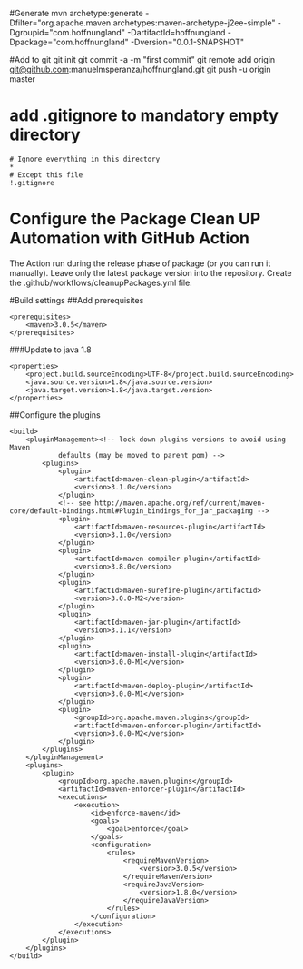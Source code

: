 #Generate
	mvn archetype:generate -Dfilter="org.apache.maven.archetypes:maven-archetype-j2ee-simple" -Dgroupid="com.hoffnungland" -DartifactId=hoffnungland -Dpackage="com.hoffnungland" -Dversion="0.0.1-SNAPSHOT"

#Add to git
	git init
	git commit -a -m "first commit"
	git remote add origin git@github.com:manuelmsperanza/hoffnungland.git
	git push -u origin master

# add .gitignore to mandatory empty directory

	# Ignore everything in this directory
	*
	# Except this file
	!.gitignore

# Configure the Package Clean UP Automation with GitHub Action

The Action run during the release phase of package (or you can run it manually).
Leave only the latest package version into the repository.
Create the .github/workflows/cleanupPackages.yml file.

#Build settings
##Add prerequisites

	<prerequisites>
		<maven>3.0.5</maven>
	</prerequisites>
###Update to java 1.8

	<properties>
		<project.build.sourceEncoding>UTF-8</project.build.sourceEncoding>
		<java.source.version>1.8</java.source.version>
		<java.target.version>1.8</java.target.version>
	</properties>

##Configure the plugins
	
	<build>
		<pluginManagement><!-- lock down plugins versions to avoid using Maven 
				defaults (may be moved to parent pom) -->
			<plugins>
				<plugin>
					<artifactId>maven-clean-plugin</artifactId>
					<version>3.1.0</version>
				</plugin>
				<!-- see http://maven.apache.org/ref/current/maven-core/default-bindings.html#Plugin_bindings_for_jar_packaging -->
				<plugin>
					<artifactId>maven-resources-plugin</artifactId>
					<version>3.1.0</version>
				</plugin>
				<plugin>
					<artifactId>maven-compiler-plugin</artifactId>
					<version>3.8.0</version>
				</plugin>
				<plugin>
					<artifactId>maven-surefire-plugin</artifactId>
					<version>3.0.0-M2</version>
				</plugin>
				<plugin>
					<artifactId>maven-jar-plugin</artifactId>
					<version>3.1.1</version>
				</plugin>
				<plugin>
					<artifactId>maven-install-plugin</artifactId>
					<version>3.0.0-M1</version>
				</plugin>
				<plugin>
					<artifactId>maven-deploy-plugin</artifactId>
					<version>3.0.0-M1</version>
				</plugin>
				<plugin>
					<groupId>org.apache.maven.plugins</groupId>
					<artifactId>maven-enforcer-plugin</artifactId>
					<version>3.0.0-M2</version>
				</plugin>
			</plugins>
		</pluginManagement>
		<plugins>
			<plugin>
				<groupId>org.apache.maven.plugins</groupId>
				<artifactId>maven-enforcer-plugin</artifactId>
				<executions>
					<execution>
						<id>enforce-maven</id>
						<goals>
							<goal>enforce</goal>
						</goals>
						<configuration>
							<rules>
								<requireMavenVersion>
									<version>3.0.5</version>
								</requireMavenVersion>
								<requireJavaVersion>
									<version>1.8.0</version>
								</requireJavaVersion>
							</rules>
						</configuration>
					</execution>
				</executions>
			</plugin>
		</plugins>
	</build>